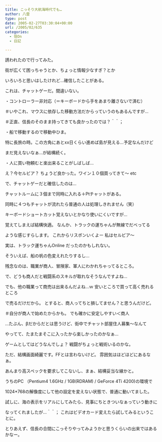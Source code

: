 ```yaml
---
title: こっそり大航海時代でも…
author: 八雲
type: post
date: 2005-02-27T03:30:04+00:00
url: /2005/02/635
categories:
  - 信On
  - 日記

---
```

誘われたので行ってみた。
  
街が広くて困っちゃうとか、ちょっと情報少なすぎ？とか
  
いろいろと思いはしたけれど…確信したことがある。

これは、チャットゲーだ。間違いない。

・コントローラー非対応（＝キーボードから手をあまり離さないで済む）
  
＃いやこれ、マウスに依存した移動方法だからっていうのもあるんですが…
  
＃正直、信長のそのまま持ってきても良かったのでは？＾＾；
  
・船で移動するので移動中ひま。
  
特に長旅の時。この方角にあとxx日くらい進めば島が見える…予定なんだけど
  
まだ見えないなぁ…が結構続く。
  
・人に買い物頼むと楽出来ることがしばしば…
  
え？今セルビア？ ちょうど良かった。ワイン１０個買ってきて～ etc

で、チャットゲーだと確信したのは…
  
チャットルームに３個まで同時に入れる＋Ptチャットがある。
  
同時に４つもチャットが流れたら普通の人は処理しきれません（笑）
  
キーボードショートカット覚えないとかなり使いにくいですが…
  
覚えてしまえば結構快適。 なんか、トラックの運ちゃんが無線でだべってる
  
ような感じすらします。 これからリスボンいくよー 私はセルビア～
  
実は、トラック運ちゃんOnline だったのかもしれない。
  
そういえば、船の帆の色変えれたりするし…

残念なのは、職業が商人、冒険家、軍人にわかれちゃってるところ。
  
で、どうも商人だと戦闘系のスキルが取れなそうなんですよね…
  
でも、他の職業って商売は出来るんだよね…ｗ 安いところで買って高く売れるところ
  
で売るだけだから。 とすると、商人ってちと損してません？と思うんだけど。
  
＃自分が商人で始めたからかも。 でも確かに安定しやすい＜商人

…たぶん、βだからだとは思うけど、街中でチャット部屋住人募集～なんて
  
やってて、たまたまそこに入ったから楽しかったのかなぁ…
  
ゲームとしてはどうなんでしょ？ 戦闘がちょっと戦術いるのかな。
  
ただ、結構画面綺麗です。FFとは言わないけど。 雰囲気はほどほどにあるなぁ。
  
あんまり高スペックを要求してこないし、まぁ、結構妥当な線かと。
  
うちのPC （Pentium4 1.6GHz / 1GB(RDRAM) / GeForce 4Ti 4200)の環境で
  
1024*768の解像度にして他の設定を変えない状態で、普通に動いてました。
  
試しに、海の表示をリアルにしてみたら、見事にちときついなぁっていう動きに
  
なってくれましたが…＾＾； これはビデオカード変えたら試してみるということに。
  
とりあえず、信長の合間にこっそりやってみようかと思うくらいの出来ではあるかなー。
